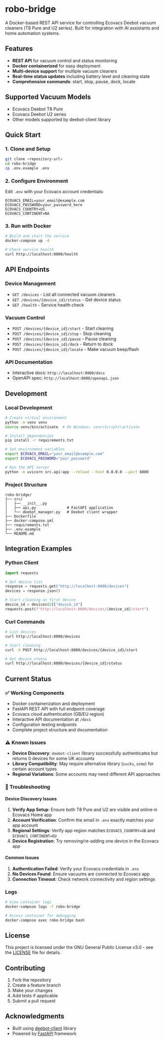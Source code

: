 # robo-bridge

A Docker-based REST API service for controlling Ecovacs Deebot vacuum cleaners (T8 Pure and U2 series). Built for integration with AI assistants and home automation systems.

## Features

- **REST API** for vacuum control and status monitoring
- **Docker containerized** for easy deployment
- **Multi-device support** for multiple vacuum cleaners
- **Real-time status updates** including battery level and cleaning state
- **Comprehensive commands**: start, stop, pause, dock, locate

## Supported Vacuum Models

- Ecovacs Deebot T8 Pure
- Ecovacs Deebot U2 series
- Other models supported by deebot-client library

## Quick Start

### 1. Clone and Setup

```bash
git clone <repository-url>
cd robo-bridge
cp .env.example .env
```

### 2. Configure Environment

Edit `.env` with your Ecovacs account credentials:

```env
ECOVACS_EMAIL=your_email@example.com
ECOVACS_PASSWORD=your_password_here
ECOVACS_COUNTRY=US
ECOVACS_CONTINENT=NA
```

### 3. Run with Docker

```bash
# Build and start the service
docker-compose up -d

# Check service health
curl http://localhost:8000/health
```

## API Endpoints

### Device Management
- `GET /devices` - List all connected vacuum cleaners
- `GET /devices/{device_id}/status` - Get device status
- `GET /health` - Service health check

### Vacuum Control
- `POST /devices/{device_id}/start` - Start cleaning
- `POST /devices/{device_id}/stop` - Stop cleaning
- `POST /devices/{device_id}/pause` - Pause cleaning
- `POST /devices/{device_id}/dock` - Return to dock
- `POST /devices/{device_id}/locate` - Make vacuum beep/flash

### API Documentation
- Interactive docs: `http://localhost:8000/docs`
- OpenAPI spec: `http://localhost:8000/openapi.json`

## Development

### Local Development

```bash
# Create virtual environment
python -m venv venv
source venv/bin/activate  # On Windows: venv\Scripts\activate

# Install dependencies
pip install -r requirements.txt

# Set environment variables
export ECOVACS_EMAIL="your_email@example.com"
export ECOVACS_PASSWORD="your_password"

# Run the API server
python -m uvicorn src.api:app --reload --host 0.0.0.0 --port 8000
```

### Project Structure

```
robo-bridge/
├── src/
│   ├── __init__.py
│   ├── api.py              # FastAPI application
│   └── deebot_manager.py   # Deebot client wrapper
├── Dockerfile
├── docker-compose.yml
├── requirements.txt
├── .env.example
└── README.md
```

## Integration Examples

### Python Client

```python
import requests

# Get device list
response = requests.get("http://localhost:8000/devices")
devices = response.json()

# Start cleaning on first device
device_id = devices[0]["device_id"]
requests.post(f"http://localhost:8000/devices/{device_id}/start")
```

### Curl Commands

```bash
# List devices
curl http://localhost:8000/devices

# Start cleaning
curl -X POST http://localhost:8000/devices/{device_id}/start

# Get device status
curl http://localhost:8000/devices/{device_id}/status
```

## Current Status

### ✅ Working Components
- Docker containerization and deployment
- FastAPI REST API with full endpoint coverage
- Ecovacs cloud authentication (GB/EU region)
- Interactive API documentation at `/docs`
- Configuration testing endpoints
- Complete project structure and documentation

### ⚠️ Known Issues
- **Device Discovery**: `deebot-client` library successfully authenticates but returns 0 devices for some UK accounts
- **Library Compatibility**: May require alternative library (`sucks`, `ozmo`) for certain account types
- **Regional Variations**: Some accounts may need different API approaches

### 🔧 Troubleshooting

#### Device Discovery Issues
1. **Verify App Setup**: Ensure both T8 Pure and U2 are visible and online in Ecovacs Home app
2. **Account Verification**: Confirm the email in `.env` exactly matches your app account
3. **Regional Settings**: Verify app region matches `ECOVACS_COUNTRY=GB` and `ECOVACS_CONTINENT=EU`
4. **Device Registration**: Try removing/re-adding one device in the Ecovacs app

#### Common Issues

1. **Authentication Failed**: Verify your Ecovacs credentials in `.env`
2. **No Devices Found**: Ensure vacuums are connected to Ecovacs app
3. **Connection Timeout**: Check network connectivity and region settings

### Logs

```bash
# View container logs
docker-compose logs -f robo-bridge

# Access container for debugging
docker-compose exec robo-bridge bash
```

## License

This project is licensed under the GNU General Public License v3.0 - see the [LICENSE](LICENSE) file for details.

## Contributing

1. Fork the repository
2. Create a feature branch
3. Make your changes
4. Add tests if applicable
5. Submit a pull request

## Acknowledgments

- Built using [deebot-client](https://github.com/DeebotUniverse/client.py) library
- Powered by [FastAPI](https://fastapi.tiangolo.com/) framework